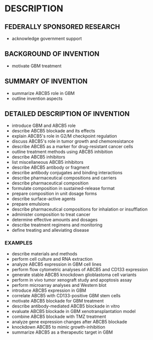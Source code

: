 # DESCRIPTION

## FEDERALLY SPONSORED RESEARCH

- acknowledge government support

## BACKGROUND OF INVENTION

- motivate GBM treatment

## SUMMARY OF INVENTION

- summarize ABCB5 role in GBM
- outline invention aspects

## DETAILED DESCRIPTION OF INVENTION

- introduce GBM and ABCB5 role
- describe ABCB5 blockade and its effects
- explain ABCB5's role in G2/M checkpoint regulation
- discuss ABCB5's role in tumor growth and chemoresistance
- describe ABCB5 as a marker for drug-resistant cancer cells
- outline treatment methods using ABCB5 inhibition
- describe ABCB5 inhibitors
- list miscellaneous ABCB5 inhibitors
- describe ABCB5 antibody or fragment
- describe antibody conjugates and binding interactions
- describe pharmaceutical compositions and carriers
- describe pharmaceutical composition
- formulate composition in sustained-release format
- prepare composition in unit dosage forms
- describe surface-active agents
- prepare emulsions
- describe pharmaceutical compositions for inhalation or insufflation
- administer composition to treat cancer
- determine effective amounts and dosages
- describe treatment regimens and monitoring
- define treating and alleviating disease

### EXAMPLES

- describe materials and methods
- perform cell culture and RNA extraction
- analyze ABCB5 expression in GBM cell lines
- perform flow cytometric analyses of ABCB5 and CD133 expression
- generate stable ABCB5 knockdown glioblastoma cell variants
- perform in vivo tumor xenograft study and apoptosis assay
- perform microarray analyses and Western blot
- introduce ABCB5 expression in GBM
- correlate ABCB5 with CD133-positive GBM stem cells
- motivate ABCB5 blockade for GBM treatment
- describe antibody-mediated ABCB5 blockade in vitro
- evaluate ABCB5 blockade in GBM xenotransplantation model
- combine ABCB5 blockade with TMZ treatment
- analyze gene expression changes after ABCB5 blockade
- knockdown ABCB5 to mimic growth-inhibition
- summarize ABCB5 as a therapeutic target in GBM

